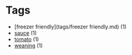 # Tags

- [freezer friendly](tags/freezer friendly.md) (1)
- [sauce](tags/sauce.md) (1)
- [tomato](tags/tomato.md) (1)
- [weaning](tags/weaning.md) (1)
